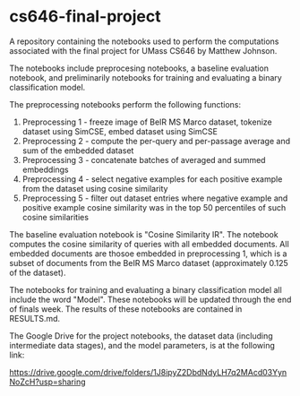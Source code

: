 # cs646-final-project

A repository containing the notebooks used to perform the computations associated with the final project for UMass CS646 by Matthew Johnson.

The notebooks include preprocesing notebooks, a baseline evaluation notebook, and preliminarily notebooks for training and evaluating a binary classification model.

The preprocessing notebooks perform the following functions:

1) Preprocessing 1 - freeze image of BeIR MS Marco dataset, tokenize dataset using SimCSE, embed dataset using SimCSE
2) Preprocessing 2 - compute the per-query and per-passage average and sum of the embedded dataset
3) Preprocessing 3 - concatenate batches of averaged and summed embeddings
4) Preprocessing 4 - select negative examples for each positive example from the dataset using cosine similarity
5) Preprocessing 5 - filter out dataset entries where negative example and positive example cosine similarity was in the top 50 percentiles of such cosine similarities

The baseline evaluation notebook is "Cosine Similarity IR". The notebook computes the cosine similarity of queries with all embedded documents. All embedded documents are thosoe embedded in preprocessing 1, which is a subset of documents from the BeIR MS Marco dataset (approximately 0.125 of the dataset).

The notebooks for training and evaluating a binary classification model all include the word "Model". These notebooks will be updated through the end of finals week. The results of these notebooks are contained in RESULTS.md.

The Google Drive for the project notebooks, the dataset data (including intermediate data stages), and the model parameters, is at the following link:

https://drive.google.com/drive/folders/1J8ipyZ2DbdNdyLH7q2MAcd03YynNoZcH?usp=sharing
